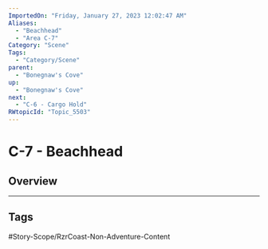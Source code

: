 ```yaml
---
ImportedOn: "Friday, January 27, 2023 12:02:47 AM"
Aliases:
  - "Beachhead"
  - "Area C-7"
Category: "Scene"
Tags:
  - "Category/Scene"
parent:
  - "Bonegnaw's Cove"
up:
  - "Bonegnaw's Cove"
next:
  - "C-6 - Cargo Hold"
RWtopicId: "Topic_5503"
---
```

# C-7 - Beachhead
## Overview

---
## Tags
#Story-Scope/RzrCoast-Non-Adventure-Content

